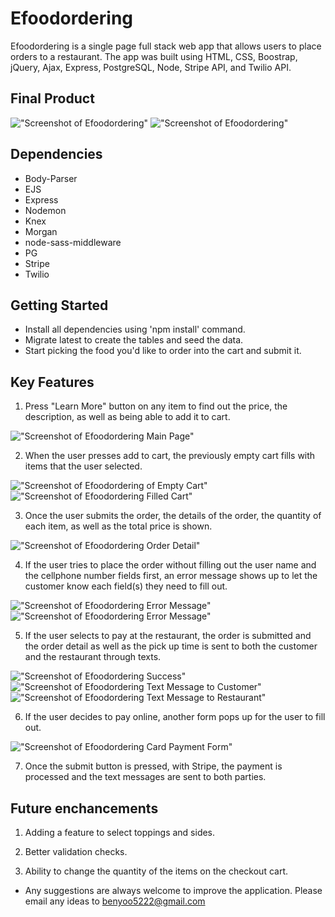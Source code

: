 # Efoodordering

Efoodordering is a single page full stack web app that allows users to place orders to a restaurant.
The app was built using HTML, CSS, Boostrap, jQuery, Ajax, Express, PostgreSQL, Node, Stripe API, and Twilio API.

## Final Product

!["Screenshot of Efoodordering"](https://github.com/benyoo5222/efoodordering/blob/master/public/images/Screen%20Shot%202018-05-06%20at%204.31.24%20PM.png?raw=true)
!["Screenshot of Efoodordering"](https://github.com/benyoo5222/efoodordering/blob/master/public/images/Screen%20Shot%202018-05-06%20at%204.33.46%20PM.png?raw=true)

## Dependencies

- Body-Parser
- EJS
- Express
- Nodemon
- Knex
- Morgan
- node-sass-middleware
- PG
- Stripe
- Twilio

## Getting Started

- Install all dependencies using 'npm install' command.
- Migrate latest to create the tables and seed the data.
- Start picking the food you'd like to order into the cart and submit it.

## Key Features

1. Press "Learn More" button on any item to find out the price, the description, as well as being able to add it to cart.

!["Screenshot of Efoodordering Main Page"](https://github.com/benyoo5222/efoodordering/blob/master/public/images/Screen%20Shot%202018-05-13%20at%208.11.57%20PM.png?raw=true)

2. When the user presses add to cart, the previously empty cart fills with items that the user selected.

!["Screenshot of Efoodordering of Empty Cart"](https://github.com/benyoo5222/efoodordering/blob/master/public/images/Empty%20Cart.png?raw=true)
!["Screenshot of Efoodordering Filled Cart"](https://github.com/benyoo5222/efoodordering/blob/master/public/images/Filled%20Cart.png?raw=true)

3. Once the user submits the order, the details of the order, the quantity of each item, as well as the total price is shown.

!["Screenshot of Efoodordering Order Detail"](https://github.com/benyoo5222/efoodordering/blob/master/public/images/orderscreen.png?raw=true)

4. If the user tries to place the order without filling out the user name and the cellphone number fields first, an error message shows up to let the customer know each field(s) they need to fill out.

!["Screenshot of Efoodordering Error Message"]()
!["Screenshot of Efoodordering Error Message"]()


5. If the user selects to pay at the restaurant, the order is submitted and the order detail as well as the pick up time is sent to both the customer and the restaurant through texts.

!["Screenshot of Efoodordering Success"](https://github.com/benyoo5222/efoodordering/blob/master/public/images/Screen%20Shot%202018-05-06%20at%204.33.46%20PM.png?raw=true)
!["Screenshot of Efoodordering Text Message to Customer"](https://github.com/benyoo5222/efoodordering/blob/master/public/images/texts.png?raw=true)
!["Screenshot of Efoodordering Text Message to Restaurant"](https://github.com/benyoo5222/efoodordering/blob/master/public/images/texts.png?raw=true)

6. If the user decides to pay online, another form pops up for the user to fill out.

!["Screenshot of Efoodordering Card Payment Form"]()

7. Once the submit button is pressed, with Stripe, the payment is processed and the text messages are sent to both parties.

## Future enchancements

1. Adding a feature to select toppings and sides.

2. Better validation checks.

3. Ability to change the quantity of the items on the checkout cart.

- Any suggestions are always welcome to improve the application. Please email any ideas to benyoo5222@gmail.com
